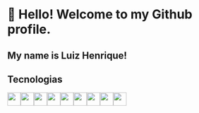 # 👋 Hello! Welcome to my Github profile.
## My name is Luiz Henrique!

## Tecnologias
<img src="https://cdn.jsdelivr.net/gh/devicons/devicon/icons/javascript/javascript-original.svg" width="30" height="30"/><img src="https://cdn.jsdelivr.net/gh/devicons/devicon/icons/linux/linux-original.svg" width="30" height="30"/><img src="https://cdn.jsdelivr.net/gh/devicons/devicon/icons/react/react-original.svg" width="30" height="30"/><img src="https://cdn.jsdelivr.net/gh/devicons/devicon/icons/nextjs/nextjs-original-wordmark.svg" width="30" height="30"/><img src="https://cdn.jsdelivr.net/gh/devicons/devicon/icons/materialui/materialui-original.svg" width="30" height="30"/><img src="https://cdn.jsdelivr.net/gh/devicons/devicon/icons/css3/css3-original.svg" width="30" height="30"/><img src="https://cdn.jsdelivr.net/gh/devicons/devicon/icons/laravel/laravel-plain-wordmark.svg" width="30" height="30"/><img src="https://cdn.jsdelivr.net/gh/devicons/devicon/icons/mysql/mysql-original-wordmark.svg" width="30" height="30"/><img src="https://cdn.jsdelivr.net/gh/devicons/devicon/icons/bash/bash-original.svg" width="30" height="30"/>






          
          

